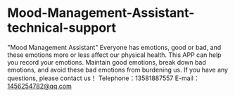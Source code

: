 # Mood-Management-Assistant-technical-support
"Mood Management Assistant"  Everyone has emotions, good or bad, and these emotions more or less affect our physical health. This APP can help you record your emotions. Maintain good emotions, break down bad emotions, and avoid these bad emotions from burdening us.
If you have any questions, please contact us！
Telephone：13581887557  E-mail：1456254782@qq.com
